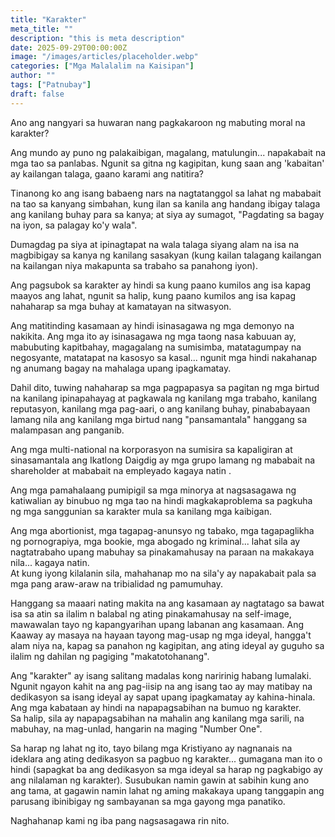 ```yaml
---
title: "Karakter"
meta_title: ""
description: "this is meta description"
date: 2025-09-29T00:00:00Z
image: "/images/articles/placeholder.webp"
categories: ["Mga Malalalim na Kaisipan"]
author: ""
tags: ["Patnubay"]
draft: false
---
```


Ano ang nangyari sa huwaran nang pagkakaroon ng mabuting moral na karakter?  
  
Ang mundo ay puno ng palakaibigan, magalang, matulungin... napakabait na mga tao sa panlabas. Ngunit sa gitna ng kagipitan, kung saan ang 'kabaitan' ay kailangan talaga, gaano karami ang natitira?  
  
Tinanong ko ang isang babaeng nars na nagtatanggol sa lahat ng mababait na tao sa kanyang simbahan, kung ilan sa kanila ang handang ibigay talaga ang kanilang buhay para sa kanya; at siya ay sumagot, "Pagdating sa bagay na iyon, sa palagay ko'y wala".  
  
Dumagdag pa siya at ipinagtapat na wala talaga siyang alam na isa na magbibigay sa kanya ng kanilang sasakyan (kung kailan talagang kailangan na kailangan niya makapunta sa trabaho sa panahong iyon).  
  
Ang pagsubok sa karakter ay hindi sa kung paano kumilos ang isa kapag maayos ang lahat, ngunit sa halip, kung paano kumilos ang isa kapag nahaharap sa mga buhay at kamatayan na sitwasyon.  
  
Ang matitinding kasamaan ay hindi isinasagawa ng mga demonyo na nakikita. Ang mga ito ay isinasagawa ng mga taong nasa kabuuan ay, mabubuting kapitbahay, magagalang na sumisimba, matatagumpay na negosyante, matatapat na kasosyo sa kasal... ngunit mga hindi nakahanap ng anumang bagay na mahalaga upang ipagkamatay.  
  
Dahil dito, tuwing nahaharap sa mga pagpapasya sa pagitan ng mga birtud na kanilang ipinapahayag at pagkawala ng kanilang mga trabaho, kanilang reputasyon, kanilang mga pag-aari, o ang kanilang buhay, pinababayaan lamang nila ang kanilang mga birtud nang "pansamantala" hanggang sa malampasan ang panganib.  
  
Ang mga multi-national na korporasyon na sumisira sa kapaligiran at sinasamantala ang Ikatlong Daigdig ay mga grupo lamang ng mababait na shareholder at mababait na empleyado kagaya natin .  
  
Ang mga pamahalaang pumipigil sa mga minorya at nagsasagawa ng katiwalian ay binubuo ng mga tao na hindi magkakaproblema sa pagkuha ng mga sanggunian sa karakter mula sa kanilang mga kaibigan.  
  
Ang mga abortionist, mga tagapag-anunsyo ng tabako, mga tagapaglikha ng pornograpiya, mga bookie, mga abogado ng kriminal... lahat sila ay nagtatrabaho upang mabuhay sa pinakamahusay na paraan na makakaya nila... kagaya natin.  
At kung iyong kilalanin sila, mahahanap mo na sila'y ay napakabait pala sa mga pang araw-araw na tribialidad ng pamumuhay.  
  
Hanggang sa maaari nating makita na ang kasamaan ay nagtatago sa bawat isa sa atin sa ilalim n balabal ng ating pinakamahusay na self-image, mawawalan tayo ng kapangyarihan upang labanan ang kasamaan. Ang Kaaway ay masaya na hayaan tayong mag-usap ng mga ideyal, hangga't alam niya na, kapag sa panahon ng kagipitan, ang ating ideyal ay guguho sa ilalim ng dahilan ng pagiging "makatotohanang".  
  
Ang "karakter" ay isang salitang madalas kong naririnig habang lumalaki. Ngunit ngayon kahit na ang pag-iisip na ang isang tao ay may matibay na dedikasyon sa isang ideyal ay sapat upang ipagkamatay ay kahina-hinala. Ang mga kabataan ay hindi na napapagsabihan na bumuo ng karakter.  
Sa halip, sila ay napapagsabihan na mahalin ang kanilang mga sarili, na mabuhay, na mag-unlad, hangarin na maging "Number One".  
  
Sa harap ng lahat ng ito, tayo bilang mga Kristiyano ay nagnanais na ideklara ang ating dedikasyon sa pagbuo ng karakter... gumagana man ito o hindi (sapagkat ba ang dedikasyon sa mga ideyal sa harap ng pagkabigo ay ang nilalaman ng karakter). Susubukan namin gawin at sabihin kung ano ang tama, at gagawin namin lahat ng aming makakaya upang tanggapin ang parusang ibinibigay ng sambayanan sa mga gayong mga panatiko.  
  
Naghahanap kami ng iba pang nagsasagawa rin nito.
